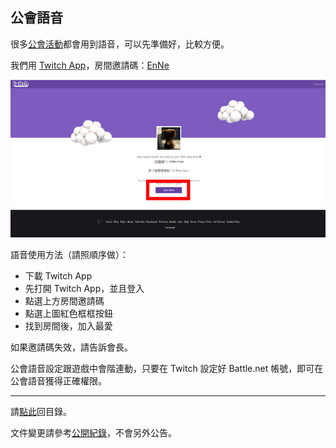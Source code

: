 ## 公會語音

很多[公會活動](https://badbadweather.github.io/activities.html)都會用到語音，可以先準備好，比較方便。

我們用 [Twitch App](https://app.twitch.tv/download)，房間邀請碼：[EnNe](https://invite.twitch.tv/EnNe)

![](twitch.png)

語音使用方法（請照順序做）：
- 下載 Twitch App
- 先打開 Twitch App，並且登入
- 點選上方房間邀請碼
- 點選上圖紅色框框按鈕
- 找到房間後，加入最愛

如果邀請碼失效，請告訴會長。

公會語音設定跟遊戲中會階連動，只要在 Twitch 設定好 Battle.net 帳號，即可在公會語音獲得正確權限。

---

請[點此](https://badbadweather.github.io/)回目錄。

文件變更請參考[公開紀錄](https://github.com/badbadweather/badbadweather.github.io/commits/master/voicechat.md)，不會另外公告。
